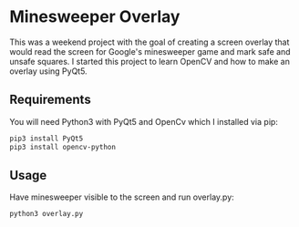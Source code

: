# Minesweeper Overlay

This was a weekend project with the goal of creating a screen overlay that would read the screen for Google's minesweeper game and mark safe and unsafe squares. I started this project to learn OpenCV and how to make an overlay using PyQt5.

## Requirements
You will need Python3 with PyQt5 and OpenCv which I installed via pip:

```sh
pip3 install PyQt5
pip3 install opencv-python
```

## Usage
Have minesweeper visible to the screen and run overlay.py:
```sh
python3 overlay.py
```
